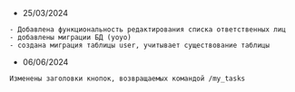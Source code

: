 * 25/03/2024
```
- Добавлена функциональность редактирования списка ответственных лиц
- добавлены миграции БД (yoyo)
- создана миграция таблицы user, учитывает существование таблицы
```

* 06/06/2024
```
Изменены заголовки кнопок, возвращаемых командой /my_tasks
```
